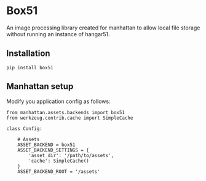 Box51
=====

An image processing library created for manhattan to allow local file storage
without running an instance of hangar51.


Installation
------------

`pip install box51`


Manhattan setup
---------------

Modify you application config as follows:

    from manhattan.assets.backends import box51
    from werkzeug.contrib.cache import SimpleCache

    class Config:

        # Assets
        ASSET_BACKEND = box51
        ASSET_BACKEND_SETTINGS = {
            'asset_dir': '/path/to/assets',
            'cache': SimpleCache()
        }
        ASSET_BACKEND_ROOT = '/assets'